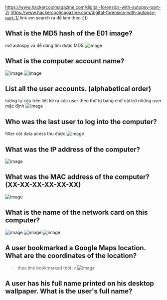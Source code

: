 https://www.hackercoolmagazine.com/digital-forensics-with-autopsy-part-2/
https://www.hackercoolmagazine.com/digital-forensics-with-autopsy-part-1/
link em search ra để làm theo :)))
## What is the MD5 hash of the E01 image?
mở autospy và dễ dàng tìm được MD5
![image](https://user-images.githubusercontent.com/110059218/218314990-111be3a5-961f-42ae-a0a5-3ac9e2dc3fcd.png)
## What is the computer account name?
![image](https://user-images.githubusercontent.com/110059218/218315127-6f543616-9646-4e08-a880-693555e13b46.png)
![image](https://user-images.githubusercontent.com/110059218/218315136-44a13230-249b-4f04-b9a2-75214d07c6ba.png)
## List all the user accounts. (alphabetical order)
tương tự câu trên liệt kê ra các user theo thứ tự bảng chữ cái trừ những user mặc định
![image](https://user-images.githubusercontent.com/110059218/218316374-654c3193-57ee-4725-b979-4087ad9dcb2d.png)
## Who was the last user to log into the computer?
filter cột data acess thu được
![image](https://user-images.githubusercontent.com/110059218/218316635-8e6407d5-327a-45d1-8daf-aa172b56f895.png)
## What was the IP address of the computer?
![image](https://user-images.githubusercontent.com/110059218/218467682-aee83f52-bc9a-4eda-bb5b-3a0e1429741d.png)
## What was the MAC address of the computer? (XX-XX-XX-XX-XX-XX)
![image](https://user-images.githubusercontent.com/110059218/218468000-45597de9-d8ba-413c-83cf-d55766dab0ee.png)
## What is the name of the network card on this computer?
![image](https://user-images.githubusercontent.com/110059218/218468249-d195ea24-4e03-47a9-8a2a-0fa60be0e7df.png)
![image](https://user-images.githubusercontent.com/110059218/218469751-25f2516a-81a3-4b9a-ac71-9d5b829dbd7e.png)
![image](https://user-images.githubusercontent.com/110059218/218473855-b7b4ccef-db09-4cc5-912d-5a2317f428d3.png)
## A user bookmarked a Google Maps location. What are the coordinates of the location?
>theo link bookmarked thôi :v
![image](https://user-images.githubusercontent.com/110059218/218480050-07821a41-a336-4398-a6fb-45e7025c34c6.png)
## A user has his full name printed on his desktop wallpaper. What is the user's full name?

